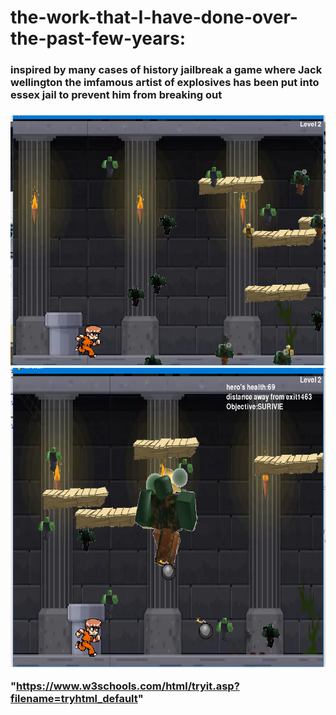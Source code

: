 


# the-work-that-I-have-done-over-the-past-few-years:

<h3> inspired by many cases of history jailbreak a game where Jack wellington the imfamous artist of explosives has been put into essex jail to prevent him from breaking out<h3/>
   
   
   <img style="-webkit-user-select: none;cursor: zoom-in;" src="https://raw.githubusercontent.com/gust212920/the-work-that-I-have-done-over-the-past-few-years/master/Capture.PNG" width="600" height="400">
   
   
 <img style="-webkit-user-select: none;cursor: zoom-in;" src="https://raw.githubusercontent.com/gust212920/the-work-that-I-have-done-over-the-past-few-years/master/Capture(ace).PNG" width="635" height="479">
 
<a>"https://www.w3schools.com/html/tryit.asp?filename=tryhtml_default" </a>
